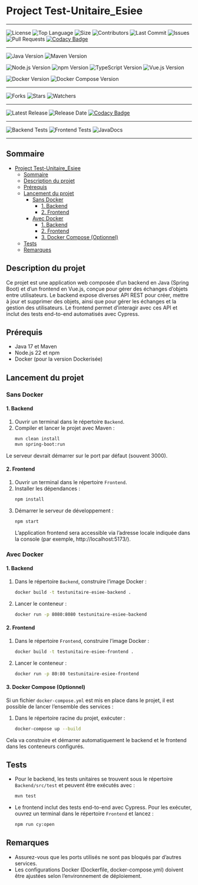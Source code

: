 # Project Test-Unitaire_Esiee

---

![License](https://img.shields.io/github/license/Redstoneur/Test-Unitaire_Esiee)
![Top Language](https://img.shields.io/github/languages/top/Redstoneur/Test-Unitaire_Esiee)
![Size](https://img.shields.io/github/repo-size/Redstoneur/Test-Unitaire_Esiee)
![Contributors](https://img.shields.io/github/contributors/Redstoneur/Test-Unitaire_Esiee)
![Last Commit](https://img.shields.io/github/last-commit/Redstoneur/Test-Unitaire_Esiee)
![Issues](https://img.shields.io/github/issues/Redstoneur/Test-Unitaire_Esiee)
![Pull Requests](https://img.shields.io/github/issues-pr/Redstoneur/Test-Unitaire_Esiee)
[![Codacy Badge](https://app.codacy.com/project/badge/Grade/74796f194bb24bdcb67e05ee91a74b5d)](https://app.codacy.com/gh/Redstoneur/Test-Unitaire_Esiee/dashboard?utm_source=gh&utm_medium=referral&utm_content=&utm_campaign=Badge_grade)

---

![Java Version](https://img.shields.io/badge/java-17-blue)
![Maven Version](https://img.shields.io/badge/maven-3.8.3-blue)

![Node.js Version](https://img.shields.io/badge/node.js-22-blue)
![npm Version](https://img.shields.io/badge/npm-8.1.0-blue)
![TypeScript Version](https://img.shields.io/badge/typescript-4.4.4-blue)
![Vue.js Version](https://img.shields.io/badge/vue.js-3.2.20-blue)

![Docker Version](https://img.shields.io/badge/docker-20.10.8-blue)
![Docker Compose Version](https://img.shields.io/badge/DockerCompose-1.29.2-blue)

---

![Forks](https://img.shields.io/github/forks/Redstoneur/Test-Unitaire_Esiee)
![Stars](https://img.shields.io/github/stars/Redstoneur/Test-Unitaire_Esiee)
![Watchers](https://img.shields.io/github/watchers/Redstoneur/Test-Unitaire_Esiee)

---

![Latest Release](https://img.shields.io/github/v/release/Redstoneur/Test-Unitaire_Esiee)
![Release Date](https://img.shields.io/github/release-date/Redstoneur/Test-Unitaire_Esiee)
[![Codacy Badge](https://app.codacy.com/project/badge/Grade/74796f194bb24bdcb67e05ee91a74b5d)](https://app.codacy.com/gh/Redstoneur/Test-Unitaire_Esiee/dashboard?utm_source=gh&utm_medium=referral&utm_content=&utm_campaign=Badge_grade)

---

![Backend Tests](https://img.shields.io/github/actions/workflow/status/Redstoneur/Test-Unitaire_Esiee/backend-tests.yml?label=Backend%20Tests)
![Frontend Tests](https://img.shields.io/github/actions/workflow/status/Redstoneur/Test-Unitaire_Esiee/cypress.yml?label=Frontend%20Tests)
![JavaDocs](https://img.shields.io/github/actions/workflow/status/Redstoneur/Test-Unitaire_Esiee/generate-javadoc.yml?label=JavaDocs)

---

## Sommaire

<!-- TOC -->
* [Project Test-Unitaire_Esiee](#project-test-unitaire_esiee)
  * [Sommaire](#sommaire)
  * [Description du projet](#description-du-projet)
  * [Prérequis](#prérequis)
  * [Lancement du projet](#lancement-du-projet)
    * [Sans Docker](#sans-docker)
      * [1. Backend](#1-backend)
      * [2. Frontend](#2-frontend)
    * [Avec Docker](#avec-docker)
      * [1. Backend](#1-backend-1)
      * [2. Frontend](#2-frontend-1)
      * [3. Docker Compose (Optionnel)](#3-docker-compose-optionnel)
  * [Tests](#tests)
  * [Remarques](#remarques)
<!-- TOC -->


## Description du projet

Ce projet est une application web composée d’un backend en Java (Spring Boot) et d’un frontend en Vue.js, conçue pour
gérer des échanges d’objets entre utilisateurs. Le backend expose diverses API REST pour créer, mettre à jour et
supprimer des objets, ainsi que pour gérer les échanges et la gestion des utilisateurs. Le frontend permet d’interagir
avec ces API et inclut des tests end-to-end automatisés avec Cypress.

## Prérequis

* Java 17 et Maven
* Node.js 22 et npm
* Docker (pour la version Dockerisée)

## Lancement du projet

### Sans Docker

#### 1. Backend

1. Ouvrir un terminal dans le répertoire `Backend`.
2. Compiler et lancer le projet avec Maven :
   ```bash
   mvn clean install
   mvn spring-boot:run
   ```

Le serveur devrait démarrer sur le port par défaut (souvent 3000).

#### 2. Frontend

1. Ouvrir un terminal dans le répertoire `Frontend`.
2. Installer les dépendances :
   ```bash
   npm install
   ```
3. Démarrer le serveur de développement :
   ```bash
   npm start
   ```
   L’application frontend sera accessible via l’adresse locale indiquée dans la console (par
   exemple, http://localhost:5173/).

### Avec Docker

#### 1. Backend

1. Dans le répertoire `Backend`, construire l’image Docker :
   ```bash
   docker build -t testunitaire-esiee-backend .
   ```
2. Lancer le conteneur :
   ```bash
   docker run -p 8080:8080 testunitaire-esiee-backend
   ```

#### 2. Frontend

1. Dans le répertoire `Frontend`, construire l’image Docker :
   ```bash
   docker build -t testunitaire-esiee-frontend .
   ```
2. Lancer le conteneur :
   ```bash
   docker run -p 80:80 testunitaire-esiee-frontend
   ```

#### 3. Docker Compose (Optionnel)

Si un fichier `docker-compose.yml` est mis en place dans le projet, il est possible de lancer l’ensemble des services :

1. Dans le répertoire racine du projet, exécuter :
   ```bash
   docker-compose up --build
   ```

Cela va construire et démarrer automatiquement le backend et le frontend dans les conteneurs configurés.

## Tests

* Pour le backend, les tests unitaires se trouvent sous le répertoire `Backend/src/test` et peuvent être exécutés avec :
  ```bash
  mvn test
  ```
* Le frontend inclut des tests end-to-end avec Cypress. Pour les exécuter, ouvrez un terminal dans le répertoire
  `Frontend` et lancez :
  ```bash
  npm run cy:open
  ```

## Remarques

* Assurez-vous que les ports utilisés ne sont pas bloqués par d’autres services.
* Les configurations Docker (Dockerfile, docker-compose.yml) doivent être ajustées selon l’environnement de déploiement.